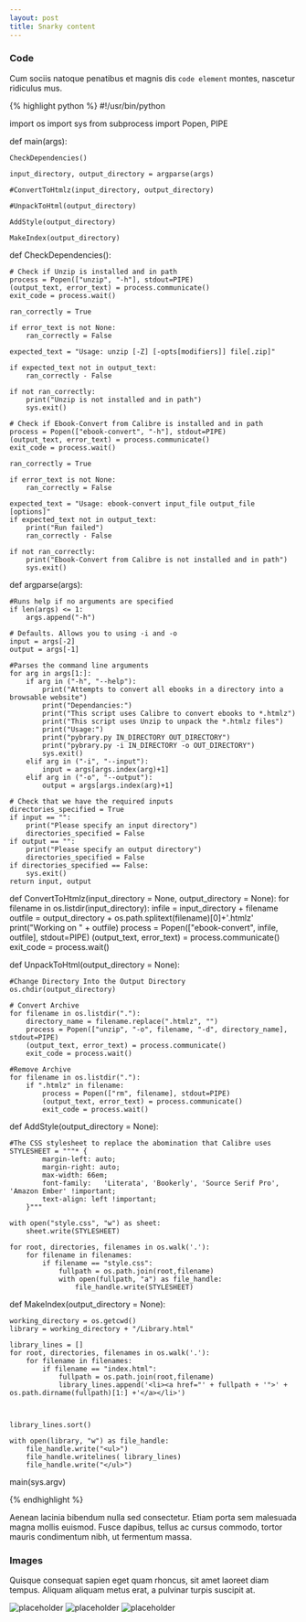 ```yaml
---
layout: post
title: Snarky content
---
```



### Code

Cum sociis natoque penatibus et magnis dis `code element` montes, nascetur ridiculus mus.

{% highlight python %}
#!/usr/bin/python

import os
import sys
from subprocess import Popen, PIPE

def main(args):

    CheckDependencies()

    input_directory, output_directory = argparse(args)

    #ConvertToHtmlz(input_directory, output_directory)

    #UnpackToHtml(output_directory)

    AddStyle(output_directory)

    MakeIndex(output_directory)

def CheckDependencies():

    # Check if Unzip is installed and in path
    process = Popen(["unzip", "-h"], stdout=PIPE)
    (output_text, error_text) = process.communicate()
    exit_code = process.wait()

    ran_correctly = True

    if error_text is not None:
        ran_correctly = False

    expected_text = "Usage: unzip [-Z] [-opts[modifiers]] file[.zip]"

    if expected_text not in output_text:
        ran_correctly - False

    if not ran_correctly:
        print("Unzip is not installed and in path")
        sys.exit()

    # Check if Ebook-Convert from Calibre is installed and in path
    process = Popen(["ebook-convert", "-h"], stdout=PIPE)
    (output_text, error_text) = process.communicate()
    exit_code = process.wait()

    ran_correctly = True

    if error_text is not None:
        ran_correctly = False

    expected_text = "Usage: ebook-convert input_file output_file [options]"
    if expected_text not in output_text:
        print("Run failed")
        ran_correctly - False

    if not ran_correctly:
        print("Ebook-Convert from Calibre is not installed and in path")
        sys.exit() 


def argparse(args):
    
    #Runs help if no arguments are specified
    if len(args) <= 1:
        args.append("-h")
    
    # Defaults. Allows you to using -i and -o 
    input = args[-2]
    output = args[-1]

    #Parses the command line arguments
    for arg in args[1:]:
        if arg in ("-h", "--help"):
            print("Attempts to convert all ebooks in a directory into a browsable website")
            print("Dependancies:")
            print("This script uses Calibre to convert ebooks to *.htmlz")
            print("This script uses Unzip to unpack the *.htmlz files")
            print("Usage:")
            print("pybrary.py IN_DIRECTORY OUT_DIRECTORY")
            print("pybrary.py -i IN_DIRECTORY -o OUT_DIRECTORY")
            sys.exit()
        elif arg in ("-i", "--input"):
            input = args[args.index(arg)+1]
        elif arg in ("-o", "--output"):
            output = args[args.index(arg)+1]

    # Check that we have the required inputs 
    directories_specified = True
    if input == "":
        print("Please specify an input directory")
        directories_specified = False
    if output == "":
        print("Please specify an output directory")
        directories_specified = False
    if directories_specified == False:
        sys.exit()
    return input, output

def ConvertToHtmlz(input_directory = None, output_directory = None):
    for filename in os.listdir(input_directory):
        infile = input_directory + filename
        outfile = output_directory + os.path.splitext(filename)[0]+'.htmlz'
        print("Working on " + outfile)
        process = Popen(["ebook-convert", infile, outfile], stdout=PIPE)
        (output_text, error_text) = process.communicate()
        exit_code = process.wait()


def UnpackToHtml(output_directory = None):
    
    #Change Directory Into the Output Directory
    os.chdir(output_directory)
    
    # Convert Archive
    for filename in os.listdir("."):
        directory_name = filename.replace(".htmlz", "")
        process = Popen(["unzip", "-o", filename, "-d", directory_name], stdout=PIPE)
        (output_text, error_text) = process.communicate()
        exit_code = process.wait()
    
    #Remove Archive
    for filename in os.listdir("."):
        if ".htmlz" in filename:
            process = Popen(["rm", filename], stdout=PIPE)
            (output_text, error_text) = process.communicate()
            exit_code = process.wait()

def AddStyle(output_directory = None):

    #The CSS stylesheet to replace the abomination that Calibre uses
    STYLESHEET = """* {
            margin-left: auto;
            margin-right: auto;
            max-width: 66em;
            font-family:   'Literata', 'Bookerly', 'Source Serif Pro', 'Amazon Ember' !important;
            text-align: left !important;
        }"""

    with open("style.css", "w") as sheet:
        sheet.write(STYLESHEET)

    for root, directories, filenames in os.walk('.'):
        for filename in filenames: 
            if filename == "style.css":
                fullpath = os.path.join(root,filename)
                with open(fullpath, "a") as file_handle:
                    file_handle.write(STYLESHEET)

def MakeIndex(output_directory = None): 
    
    working_directory = os.getcwd()
    library = working_directory + "/Library.html"
        
    library_lines = []
    for root, directories, filenames in os.walk('.'):
        for filename in filenames: 
            if filename == "index.html":
                fullpath = os.path.join(root,filename)
                library_lines.append('<li><a href="' + fullpath + '">' + os.path.dirname(fullpath)[1:] +'</a></li>')

    
    
    library_lines.sort()

    with open(library, "w") as file_handle:
        file_handle.write("<ul>")
        file_handle.writelines( library_lines)
        file_handle.write("</ul>")

    
main(sys.argv)

{% endhighlight %}

Aenean lacinia bibendum nulla sed consectetur. Etiam porta sem malesuada magna mollis euismod. Fusce dapibus, tellus ac cursus commodo, tortor mauris condimentum nibh, ut fermentum massa.


### Images

Quisque consequat sapien eget quam rhoncus, sit amet laoreet diam tempus. Aliquam aliquam metus erat, a pulvinar turpis suscipit at.

![placeholder](http://placehold.it/800x400 "Large example image")
![placeholder](http://placehold.it/400x200 "Medium example image")
![placeholder](http://placehold.it/200x200 "Small example image")


